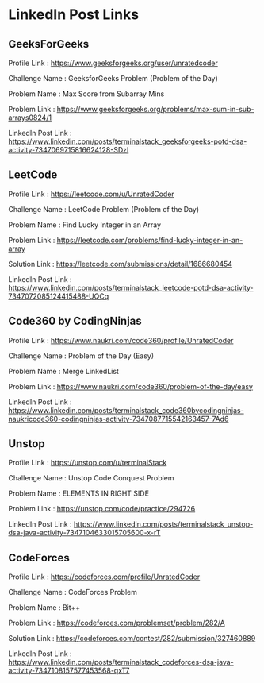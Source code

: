 # LinkedIn Post Links

## GeeksForGeeks

Profile Link : https://www.geeksforgeeks.org/user/unratedcoder

Challenge Name : GeeksforGeeks Problem (Problem of the Day)

Problem Name : Max Score from Subarray Mins

Problem Link : https://www.geeksforgeeks.org/problems/max-sum-in-sub-arrays0824/1

LinkedIn Post Link : https://www.linkedin.com/posts/terminalstack_geeksforgeeks-potd-dsa-activity-7347069715816624128-SDzl

## LeetCode

Profile Link : https://leetcode.com/u/UnratedCoder

Challenge Name : LeetCode Problem (Problem of the Day)

Problem Name : Find Lucky Integer in an Array

Problem Link : https://leetcode.com/problems/find-lucky-integer-in-an-array

Solution Link : https://leetcode.com/submissions/detail/1686680454

LinkedIn Post Link : https://www.linkedin.com/posts/terminalstack_leetcode-potd-dsa-activity-7347072085124415488-UQCq

## Code360 by CodingNinjas

Profile Link : https://www.naukri.com/code360/profile/UnratedCoder

Challenge Name : Problem of the Day (Easy)

Problem Name : Merge LinkedList

Problem Link : https://www.naukri.com/code360/problem-of-the-day/easy

LinkedIn Post Link : https://www.linkedin.com/posts/terminalstack_code360bycodingninjas-naukricode360-codingninjas-activity-7347087715542163457-7Ad6

## Unstop

Profile Link : https://unstop.com/u/terminalStack

Challenge Name : Unstop Code Conquest Problem

Problem Name : ELEMENTS IN RIGHT SIDE

Problem Link : https://unstop.com/code/practice/294726

LinkedIn Post Link : https://www.linkedin.com/posts/terminalstack_unstop-dsa-java-activity-7347104633015705600-x-rT

## CodeForces

Profile Link : https://codeforces.com/profile/UnratedCoder

Challenge Name : CodeForces Problem

Problem Name : Bit++

Problem Link : https://codeforces.com/problemset/problem/282/A

Solution Link : https://codeforces.com/contest/282/submission/327460889

LinkedIn Post Link : https://www.linkedin.com/posts/terminalstack_codeforces-dsa-java-activity-7347108157577453568-qxT7
